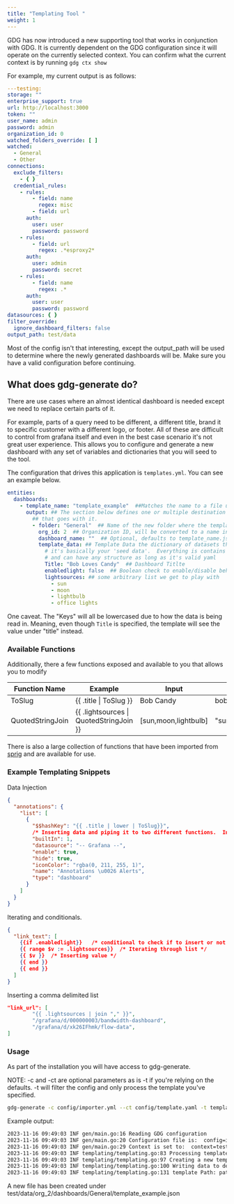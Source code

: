 ```yaml
---
title: "Templating Tool "
weight: 1
---
```


GDG has now introduced a new supporting tool that works in conjunction with GDG. It is currently dependent on the GDG
configuration
since it will operate on the currently selected context. You can confirm what the current context is by
running `gdg ctx show`

For example, my current output is as follows:

```yaml
---testing:
storage: ""
enterprise_support: true
url: http://localhost:3000
token: ""
user_name: admin
password: admin
organization_id: 0
watched_folders_override: [ ]
watched:
  - General
  - Other
connections:
  exclude_filters:
    - { }
  credential_rules:
    - rules:
        - field: name
          regex: misc
        - field: url
      auth:
        user: user
        password: password
    - rules:
        - field: url
          regex: .*esproxy2*
      auth:
        user: admin
        password: secret
    - rules:
        - field: name
          regex: .*
      auth:
        user: user
        password: password
datasources: { }
filter_override:
  ignore_dashboard_filters: false
output_path: test/data
```

Most of the config isn't that interesting, except the output_path will be used to determine where the newly generated
dashboards will be. Make sure you have a valid configuration before continuing.

## What does gdg-generate do?

There are use cases where an almost identical dashboard is needed except we need to replace certain parts of it.

For example, parts of a query need to be different, a different title, brand it to specific customer with a different
logo, or footer. All of these are difficult to control from grafana itself and even in the best case scenario it's not
great user experience. This allows you to configure and generate a new dashboard with any set of variables and
dictionaries that you will seed to the tool.

The configuration that drives this application is `templates.yml`. You can see an example below.

```yaml
entities:
  dashboards:
    - template_name: "template_example"  ##Matches the name to a file under ouput_path/templates/*.go.tmpl
      output: ## The section below defines one or multiple destination and the associated configuration
        ## that goes with it.
        - folder: "General"  ## Name of the new folder where the template will be created
          org_id: 2  ## Organization ID, will be converted to a name in a future version
          dashboard_name: ""  ## Optional, defaults to template_name.json
          template_data: ## Template Data the dictionary of datasets that can be used in the template,
            # it's basically your 'seed data'.  Everything is contains is absolutely arbitrary
            # and can have any structure as long as it's valid yaml
            Title: "Bob Loves Candy"  ## Dashboard Titlte
            enabledlight: false  ## Boolean check to enable/disable behavior
            lightsources: ## some arbitrary list we get to play with
              - sun
              - moon
              - lightbulb
              - office lights


```

One caveat. The "Keys" will all be lowercased due to how the data is being read in. Meaning, even though
`Title` is specified, the template will see the value under "title" instead.

### Available Functions

Additionally, there a few functions exposed and available to you that allows you to modify

| Function Name    | Example                                 | Input                | Output                   |
|------------------|-----------------------------------------|----------------------|--------------------------|
| ToSlug           | {{ .title \| ToSlug }}                  | Bob Candy            | bob-candy                |
| QuotedStringJoin | {{ .lightsources \| QuotedStringJoin }} | [sun,moon,lightbulb] | "sun","moon","lightbulb" |

There is also a large collection of functions that have been imported from [sprig](https://masterminds.github.io/sprig/) and are available for use.

### Example Templating Snippets

Data Injection
```json
{
  "annotations": {
    "list": [
      {
        "$$hashKey": "{{ .title | lower | ToSlug}}",
        /* Inserting data and piping it to two different functions.  In this case, ToLower is redundant, but it serves as a chained example. */
        "builtIn": 1,
        "datasource": "-- Grafana --",
        "enable": true,
        "hide": true,
        "iconColor": "rgba(0, 211, 255, 1)",
        "name": "Annotations \u0026 Alerts",
        "type": "dashboard"
      }
    ]
  }
}
```

Iterating and conditionals.

```json
{
  "link_text": [
    {{if .enabledlight}}   /* conditional to check if to insert or not */
    {{ range $v := .lightsources}}  /* Iterating through list */
    {{ $v }}  /* Inserting value */
    {{ end }}
    {{ end }}
  ]
}
```
Inserting a comma delimited list

```json
"link_url": [
        "{{ .lightsources | join "," }}",
        "/grafana/d/000000003/bandwidth-dashboard",
        "/grafana/d/xk26IFhmk/flow-data",
]
```
### Usage

As part of the installation you will have access to gdg-generate.

NOTE: -c and -ct are optional parameters as is -t if you're relying on the defaults.
-t will filter the config and only process the template you've specified.
```sh
gdg-generate -c config/importer.yml --ct config/template.yaml -t template_example
```
Example output:

```sh
2023-11-16 09:49:03 INF gen/main.go:16 Reading GDG configuration
2023-11-16 09:49:03 INF gen/main.go:20 Configuration file is:  config=importer.yml
2023-11-16 09:49:03 INF gen/main.go:29 Context is set to:  context=testing
2023-11-16 09:49:03 INF templating/templating.go:83 Processing template template=template_example
2023-11-16 09:49:03 INF templating/templating.go:97 Creating a new template folder=General orgId=2 data="map[enabledlight:false lightsources:[sun moon lightbulb office lights] title:Bob Loves Candy]"
2023-11-16 09:49:03 INF templating/templating.go:100 Writing data to destination output=test/data/org_2/dashboards
2023-11-16 09:49:03 INF templating/templating.go:131 template Path: path=test/data/templates


```

A new file has been created under test/data/org_2/dashboards/General/template_example.json
